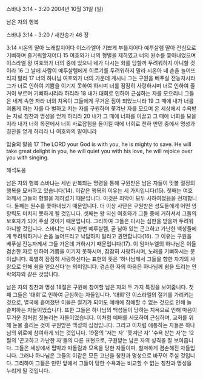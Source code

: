 스바냐 3:14 - 3:20 
2004년 10월 31일 (일)

남은 자의 행복



스바냐 3:14 - 3:20 / 새찬송가 46 장


3:14 시온의 딸아 노래할지어다 이스라엘아 기쁘게 부를지어다 예루살렘 딸아 전심으로 기뻐하며 즐거워할지어다 15 여호와가 너의 형벌을 제하였고 너의 원수를 쫓아내었으며 이스라엘 왕 여호와가 너의 중에 있으니 네가 다시는 화를 당할까 두려워하지 아니할 것이라 16 그 날에 사람이 예루살렘에게 이르기를 두려워하지 말라 시온아 네 손을 늘어뜨리지 말라 17 너의 하나님 여호와가 너의 가운데 계시니 그는 구원을 베푸실 전능자시라 그가 너로 인하여 기쁨을 이기지 못하여 하시며 너를 잠잠히 사랑하시며 너로 인하여 즐거이 부르며 기뻐하시리라 하리라 18 내가 대회로 인하여 근심하는 자를 모으리니 그들은 네게 속한 자라 너의 치욕이 그들에게 무거운 짐이 되었느니라 19 그 때에 내가 너를 괴롭게 하는 자를 다 벌하고 저는 자를 구원하며 쫓겨난 자를 모으며 온 세상에서 수욕받는 자로 칭찬과 명성을 얻게 하리라 20 내가 그 때에 너희를 이끌고 그 때에 너희를 모을지라 내가 너희 목전에서 너희 사로잡힘을 돌이킬 때에 너희로 천하 만민 중에서 명성과 칭찬을 얻게 하리라 나 여호와의 말이니라 

입술의 말씀
17 The LORD your God is with you, he is mighty to save. He will take great delight in you, he will quiet you with his love, he will rejoice over you with singing.

해석도움





남은 자의 행복
스바냐는 세번 반복되는 명령을 통해 구원받은 남은 자들이 맛볼 절정의 행복을 묘사하고 있습니다(14). 이같은 행복의 이유는 세 가지입니다(15). 첫째는 여호와께서 그들의 형벌을 제하셨기 때문입니다. 이것은 죄악이 모두 사하여졌음을 전제합니다. 둘째는 원수를 쫓아내셨기 때문입니다. 더 이상 사단은 구원받은 성도들에게 어떤 영향력도 미치지 못하게 될 것입니다. 셋째는 왕 되신 여호와가 그들 중에 거하셔서 그들의 보호자가 되어 주실 것이기 때문입니다. 그리하여 그들은 다시는 심판을 받을까 두려워 아니할 것입니다. 스바냐는 다시 한번 예루살렘, 곧 남아 있는 곤고하고 가난한 백성들에게 두려워하거나 손을 늘어뜨리고 낙담하지 말라고 권면합니다(16). 그 이유는 구원을 베푸실 전능자께서 그들 가운데 거하시기 때문입니다(17). 이 임마누엘의 하나님은 이들 겸손한 자로 인하여 기쁨을 이기지 못하시며, 잠잠히 사랑하시며, 노래를 기뻐하시는 분이십니다. 특별히 잠잠히 사랑하신다는 표현의 뜻은 '하나님께서 그들을 향한 자기의 사랑으로 인해 쉼을 얻으신다'는 의미입니다. 겸손한 자의 마음은 하나님께 쉼을 드리는 안락의자와 같은 것입니다.   

남은 자의 칭찬과 명성
18절은 구원에 참여할 남은 자의 두 가지 특징을 보여줍니다. 첫째 그들은 '대회'로 인하여 근심하는 자들입니다. '대회'란 이스라엘의 절기를 가리키는 것으로, 열국에 흩어졌던 이들은 절기가 되어도 예배에 참예할 수 없는 것으로 인해 늘 슬퍼하는 자들이었습니다. 또한 그들은 하나님의 백성들이 당하는 치욕으로 인해 마음이 무거운 짐처럼 짓눌리는 자들이었습니다. 이처럼 예배를 사모하여 근심하며, 교회를 위해 눈물 흘리는 것이 구원받은 백성의 심정입니다. 그리고 이처럼 애통하는 자들은 하나님의 위로에 참여하게 되는 것입니다. 19절의 '저는 자' '쫓겨난 자' '수욕 받는 자'는 12절의 '곤고하고 가난한 자'들의 다른 표현으로, 구원받는 남은 자의 성격을 잘 보여줍니다. 그들은 세상에서 핍박과 따돌림과 모욕을 당한 자들이며, 철저하게 겸손해진 자들입니다. 그러나 하나님은 그들의 이같은 모든 고난을 칭찬과 명성으로 바꾸어 주실 것입니다. 그리하여 그들은 만민 앞에서 그들이 당한 수욕과는 비교할 수 없는 칭찬과 명성을 누리게 될 것입니다.